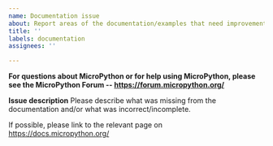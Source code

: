 ```yaml
---
name: Documentation issue
about: Report areas of the documentation/examples that need improvement
title: ''
labels: documentation
assignees: ''

---
```


**For questions about MicroPython or for help using MicroPython, please see the MicroPython Forum -- https://forum.micropython.org/**

**Issue description**
Please describe what was missing from the documentation and/or what was incorrect/incomplete.

If possible, please link to the relevant page on https://docs.micropython.org/
